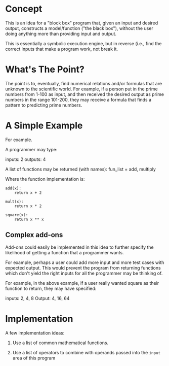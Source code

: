 # Concept
This is an idea for a "block box" program that, given an input and desired output, constructs a model/function ("the black box"),
without the user doing anything more than providing input and output.

This is essentially a symbolic execution engine, but in reverse (i.e., find the correct inputs that make a program work, not break it.

# What's The Point?
The point is to, eventually, find numerical relations and/or formulas that are unknown to the scientific world. For example, if a person put in the prime numbers from 1-100 as input, and then received the desired output as prime numbers in the range 101-200, they may receive a formula that finds a pattern to predicting prime numbers.

# A Simple Example
For example.

A programmer may type:

inputs: 2
outputs: 4

A list of functions may be returned (with names):
fun\_list = add, multiply

Where the function implementation is:

```
add(x):
	return x + 2
```

```
mult(x):
	return x * 2
```

```
square(x):
	return x ** x
```

## Complex add-ons
Add-ons could easily be implemented in this idea to further specify the likelihood of getting a function that a programmer wants.

For example, perhaps a user could add more input and more test cases with expected output. This would prevent the program from returning
functions which don't yield the right inputs for all the programmer may be thinking of.

For example, in the above example, if a user really wanted square as their function to return, they may have specified:

inputs: 2, 4, 8
Output: 4, 16, 64

# Implementation

A few implementation ideas:

1) Use a list of common mathematical functions.

2) Use a list of operators to combine with operands passed into the `input` area of this program
